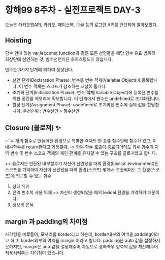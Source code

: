 # 항해99 8주차 - 실전프로젝트 DAY-3

오늘은 카카오맵API, 카카오, 페이스북, 구글 등의 로그인 API를 간단하게 알아보았다.


## Hoisting

함수 안에 있는 var,let,const,function과 같은 모든 선언들을 해당 함수 유효 범위의 최상단에 선언하는 것,
함수선언식은 호이스팅되지 않습니다.

변수는 3가지 단계에 의하여 생성된다.

- 선언 단계(Declaration Phase): 변수를 변수 객체(Variable Object)에 등록합니다. 이 변수 객체는 스코프가 참조하는 대상이 됩니다.
- 초기화 단계(Initialization Phase): 변수 객체(Variable Object)에 등록된 변수를 위한 공간을 메모리에 확보합니다. 이 단계에서 변수는 undefined로 초기화됩니다.
- 할당 단계(Assignment Phase): undefined로 초기화된 변수에 실제 값을 할당합니다.
  우선순위 : 변수선언 > 함수선언

## Closure (클로져) ✨

✅ 두 개의 함수로 만들어진 환경으로 특별한 객체의 한 종류
함수안에 함수가 있고, 이 내부함수를 return한다고 가정할때,
-> 외부 함수 호출이 종료되더라도 외부 함수의 지역 변수 및 변수 스코프 객체의 체인 관계를 유지할 수 있는 구조를 클로저라고 합니다.

++ 클로저는 반환된 내부함수가 자신이 선언됐을 때의 환경(Lexical environment)인 스코프를 기억하여 자신이 선언됐을 때의 환경(스코프) 밖에서 호출되어도 그 환경(스코프)에 접근할 수 있는 함수

1. 상태 유지
2. 전역 변수의 사용 억제 => 자신이 생성되었을 때의 lexical 환경을 기억하기 때문이다.
3. 정보의 은닉

## margin 과 padding의 차이점

사각형을 예로들어, 모서리를 border라고 하는데, border내부의 여백을 padding이라고 하고, border외부의 여백을 margin 이라고 합니다. padding은 auto 값을 설정하지 못하지만, margin은 auto값을 설정해주어 자동으로 상하좌우 양쪽의 값을 계산해주어 적용시켜주는 차이점이 있습니다.
